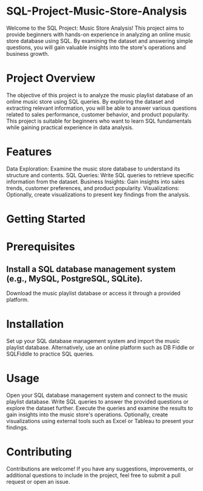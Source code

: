 # SQL-Project-Music-Store-Analysis

Welcome to the SQL Project: Music Store Analysis! This project aims to provide beginners with hands-on experience in analyzing an online music store database using SQL. By examining the dataset and answering simple questions, you will gain valuable insights into the store's operations and business growth.

# Project Overview
The objective of this project is to analyze the music playlist database of an online music store using SQL queries. By exploring the dataset and extracting relevant information, you will be able to answer various questions related to sales performance, customer behavior, and product popularity. This project is suitable for beginners who want to learn SQL fundamentals while gaining practical experience in data analysis.

# Features

Data Exploration: Examine the music store database to understand its structure and contents.
SQL Queries: Write SQL queries to retrieve specific information from the dataset.
Business Insights: Gain insights into sales trends, customer preferences, and product popularity.
Visualizations: Optionally, create visualizations to present key findings from the analysis.

# Getting Started

# Prerequisites
## Install a SQL database management system (e.g., MySQL, PostgreSQL, SQLite).
Download the music playlist database or access it through a provided platform.

# Installation

Set up your SQL database management system and import the music playlist database.
Alternatively, use an online platform such as DB Fiddle or SQLFiddle to practice SQL queries.

# Usage
Open your SQL database management system and connect to the music playlist database.
Write SQL queries to answer the provided questions or explore the dataset further.
Execute the queries and examine the results to gain insights into the music store's operations.
Optionally, create visualizations using external tools such as Excel or Tableau to present your findings.

# Contributing
Contributions are welcome! If you have any suggestions, improvements, or additional questions to include in the project, feel free to submit a pull request or open an issue.

